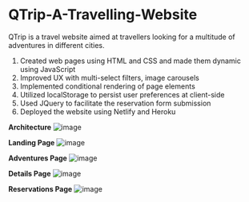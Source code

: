 # QTrip-A-Travelling-Website

QTrip is a travel website aimed at travellers looking for a multitude of adventures in different cities.
1. Created web pages using HTML and CSS and made them dynamic using JavaScript
2. Improved UX with multi-select filters, image carousels
3. Implemented conditional rendering of page elements
4. Utilized localStorage to persist user preferences at client-side
5. Used JQuery to facilitate the reservation form submission
6. Deployed the website using Netlify and Heroku



**Architecture**
![image](https://user-images.githubusercontent.com/64099806/181021534-f22a9013-f15b-482e-a180-5203c009e2ad.png)



**Landing Page**
![image](https://user-images.githubusercontent.com/64099806/181021619-e802e986-fd97-43ae-b1e9-32e124e6fbb2.png)



**Adventures Page**
![image](https://user-images.githubusercontent.com/64099806/181021820-abbc3af5-8c66-4cdd-95d3-fcec079349bc.png)



**Details Page**
![image](https://user-images.githubusercontent.com/64099806/181021904-5520026b-cae1-4460-8c1b-503b8db24d77.png)



**Reservations Page**
![image](https://user-images.githubusercontent.com/64099806/181022026-3ac1e710-73c4-4a9b-9c07-4d242d71ef46.png)
